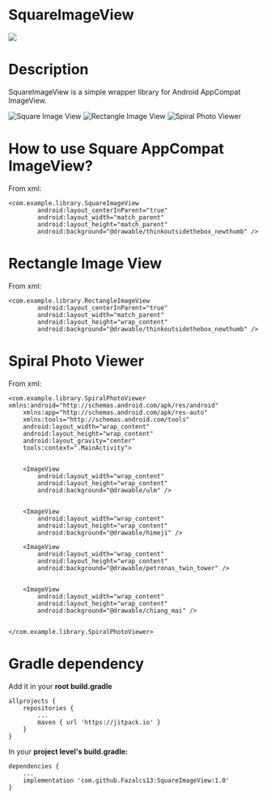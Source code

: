 # SquareImageView
[![](https://jitpack.io/v/Fazalcs13/SquareImageView.svg)](https://jitpack.io/#Fazalcs13/SquareImageView)

# Description
SquareImageView is a simple wrapper library for Android AppCompat ImageView.

![Square Image View](https://scontent.fkhi2-1.fna.fbcdn.net/v/t1.15752-9/46821428_317032732470367_5979977455501312000_n.png?_nc_cat=107&_nc_ht=scontent.fkhi2-1.fna&oh=5fc850f0148f5e2ea25bf88bcd6df961&oe=5C6DA560)
![Rectangle Image View](https://scontent.fkhi2-1.fna.fbcdn.net/v/t1.15752-9/46751221_2172401879753958_2845155777625194496_n.jpg?_nc_cat=100&_nc_ht=scontent.fkhi2-1.fna&oh=2155841ae26d40cd8fc5b608e5be0ebb&oe=5C6A1860)
![Spiral Photo Viewer](https://scontent.fkhi2-1.fna.fbcdn.net/v/t1.15752-9/46751221_2172401879753958_2845155777625194496_n.jpg?_nc_cat=100&_nc_ht=scontent.fkhi2-1.fna&oh=2155841ae26d40cd8fc5b608e5be0ebb&oe=5C6A1860)
# How to use Square AppCompat ImageView?

From xml:

```
<com.example.library.SquareImageView
        android:layout_centerInParent="true"
        android:layout_width="match_parent"
        android:layout_height="match_parent"
        android:background="@drawable/thinkoutsidethebox_newthumb" />
```

# Rectangle Image View

From xml:

```
<com.example.library.RectangleImageView
        android:layout_centerInParent="true"
        android:layout_width="match_parent"
        android:layout_height="wrap_content"
        android:background="@drawable/thinkoutsidethebox_newthumb" />
```

# Spiral Photo Viewer

From xml:

```
<com.example.library.SpiralPhotoViewer xmlns:android="http://schemas.android.com/apk/res/android"
    xmlns:app="http://schemas.android.com/apk/res-auto"
    xmlns:tools="http://schemas.android.com/tools"
    android:layout_width="wrap_content"
    android:layout_height="wrap_content"
    android:layout_gravity="center"
    tools:context=".MainActivity">


    <ImageView
        android:layout_width="wrap_content"
        android:layout_height="wrap_content"
        android:background="@drawable/ulm" />


    <ImageView
        android:layout_width="wrap_content"
        android:layout_height="wrap_content"
        android:background="@drawable/himeji" />

    <ImageView
        android:layout_width="wrap_content"
        android:layout_height="wrap_content"
        android:background="@drawable/petronas_twin_tower" />


    <ImageView
        android:layout_width="wrap_content"
        android:layout_height="wrap_content"
        android:background="@drawable/chiang_mai" />


</com.example.library.SpiralPhotoViewer>
```


# Gradle dependency

Add it in your **root build.gradle**

```
allprojects {
	repositories {
		...
		maven { url 'https://jitpack.io' }
	}
}
```

In your **project level's build.gradle:**

```
dependencies {
    ...
    implementation 'com.github.Fazalcs13:SquareImageView:1.0'
}
```



